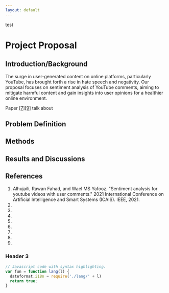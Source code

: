 ```yaml
---
layout: default
---
```


test


# Project Proposal

## Introduction/Background
The surge in user-generated content on online platforms, particularly YouTube, has brought forth a rise in hate speech and negativity. Our proposal focuses on sentiment analysis of YouTube comments, aiming to mitigate harmful content and gain insights into user opinions for a healthier online environment.

Paper [[7]](#7)[[9]](#9) talk about

## Problem Definition


## Methods



## Results and Discussions


## References
1.	<a name="1">Alhujaili, Rawan Fahad, and Wael MS Yafooz. "Sentiment analysis for youtube videos with user comments." 2021 International Conference on Artificial Intelligence and Smart Systems (ICAIS). IEEE, 2021.</a>
2.	<a name="2"></a>
3.	<a name="3"></a>
4.	<a name="4"></a>
5.	<a name="5"></a>
6.	<a name="6"></a>
7.	<a name="7"></a>
8.	<a name="8"></a>
9.	<a name="9"></a>


### Header 3

```js
// Javascript code with syntax highlighting.
var fun = function lang(l) {
  dateformat.i18n = require('./lang/' + l)
  return true;
}
```